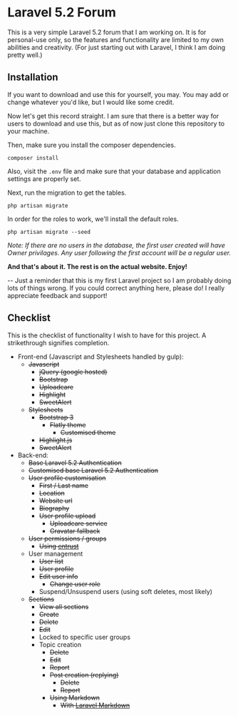 # Laravel 5.2 Forum

This is a very simple Laravel 5.2 forum that I am working on. It is for personal-use only, so the features and functionality are limited to my own abilities and creativity. (For just starting out with Laravel, I think I am doing pretty well.)

## Installation
If you want to download and use this for yourself, you may. You may add or change whatever you'd like, but I would like some credit.

Now let's get this record straight. I am sure that there is a better way for users to download and use this, but as of now just clone this repository to your machine.

Then, make sure you install the composer dependencies.
```
composer install
```

Also, visit the `.env` file and make sure that your database and application settings are properly set.

Next, run the migration to get the tables.
```
php artisan migrate
```

In order for the roles to work, we'll install the default roles.
```
php artisan migrate --seed
```

*Note: If there are no users in the database, the first user created will have Owner privilages. Any user following the first account will be a regular user.*

**And that's about it. The rest is on the actual website. Enjoy!**

-- Just a reminder that this is my first Laravel project so I am probably doing lots of things wrong. If you could correct anything here, please do! I really appreciate feedback and support!

## Checklist

This is the checklist of functionality I wish to have for this project. A strikethrough signifies completion.
- Front-end (Javascript and Stylesheets handled by gulp):
  - ~~Javascript~~
    - ~~jQuery (google hosted)~~
    - ~~Bootstrap~~
    - ~~Uploadcare~~
    - ~~Highlight~~
    - ~~SweetAlert~~
  - ~~Stylesheets~~
    - ~~Bootstrap 3~~
      - ~~Flatly theme~~
        - ~~Customised theme~~
    - ~~Highlight.js~~
    - ~~SweetAlert~~
- Back-end: 
  - ~~Base Laravel 5.2 Authentication~~
  - ~~Customised base Laravel 5.2 Authentication~~
  - ~~User profile customisation~~
    - ~~First / Last name~~
    - ~~Location~~
    - ~~Website url~~
    - ~~Biography~~
    - ~~User profile upload~~
      - ~~Uploadcare service~~
      - ~~Gravatar fallback~~
  - ~~User permissions / groups~~
    - ~~Using [entrust](https://github.com/Zizaco/entrust)~~
  - User management
    - ~~User list~~
    - ~~User profile~~
    - ~~Edit user info~~
      - ~~Change user role~~
    - Suspend/Unsuspend users (using soft deletes, most likely)
  - ~~Sections~~
    - ~~View all sections~~
    - ~~Create~~
    - ~~Delete~~
    - ~~Edit~~
    - Locked to specific user groups
    - Topic creation
      - ~~Delete~~
      - ~~Edit~~
      - ~~Report~~
      - ~~Post creation (replying)~~
        - ~~Delete~~
        - ~~Report~~
      - ~~Using Markdown~~
        - ~~With [Laravel Markdown](https://github.com/GrahamCampbell/Laravel-Markdown)~~
